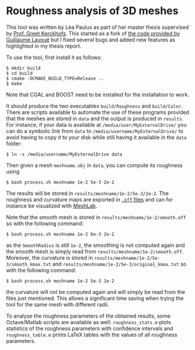 # Roughness analysis of 3D meshes

This tool was written by Léa Paulus as part of her master thesis supervised by [Prof. Greet Kerckhofs](https://uclouvain.be/fr/repertoires/greet.kerckhofs).
This started as a fork of [the code provided by Guillaume Lavoué](https://perso.liris.cnrs.fr/guillaume.lavoue/rech/soft.html) but I fixed several bugs and added new features as highlighted in my thesis report.

To use the tool, first install it as follows:
```
$ mkdir build
$ cd build
$ cmake -DCMAKE_BUILD_TYPE=Release ..
$ make
```
Note that CGAL and BOOST need to be installed for the installation to work.

It should produce the two executables `build/Roughness` and `build/Color`.
There are scripts available to automate the use of these programs provided that the meshes are stored in `data` and the output is produced in `results`.
For instance, if your data is available at `/media/user/MyExternalDrive/` you can do a symbolic link from `data` to `/media/username/MyExternalDrive/`
to avoid having to copy it to your disk while still having it available in the `data` folder:
```
$ ln -s /media/username/MyExternalDrive data
```
Then given a mesh `meshname.obj` in `data`, you can compute its roughness using
```
$ bash process.sh meshname 1e-2 5e-3 2e-2
```
The results will be stored in `results/meshname/1e-2/5e-3/2e-2`.
The roughness and curvature maps are exported in [`.off` files](https://en.wikipedia.org/wiki/OFF_(file_format)) and can for instance be visualized with [MeshLab](http://www.meshlab.net/).

Note that the smooth mesh is stored in `results/meshname/1e-2/smooth.off` so with the following command:
```
$ bash process.sh meshname 1e-2 6e-3 2e-2
```
as the `SmoothRadius` is still `1e-2`, the smoothing is not computed again and the smooth mesh is simply read from `results/meshname/1e-2/smooth.off`.
Moreover, the curvature is stored in `results/meshname/1e-2/5e-3/smooth_kmax.txt` and `results/meshname/1e-2/5e-3/original_kmax.txt` so with the following command:
```
$ bash process.sh meshname 1e-2 5e-3 1e-2
```
the curvature will not be computed again and will simply be read from the files just mentioned.
This allows a significant time saving when trying the tool for the same mesh with different radii.

To analyse the roughness parameters of the obtained results, some Octave/Matlab scripts are available as well:
`roughness_stats.m` plots statistics of the roughness parameters with confidence intervals and
`roughness_table.m` prints LaTeX tables with the values of all roughness parameters.
